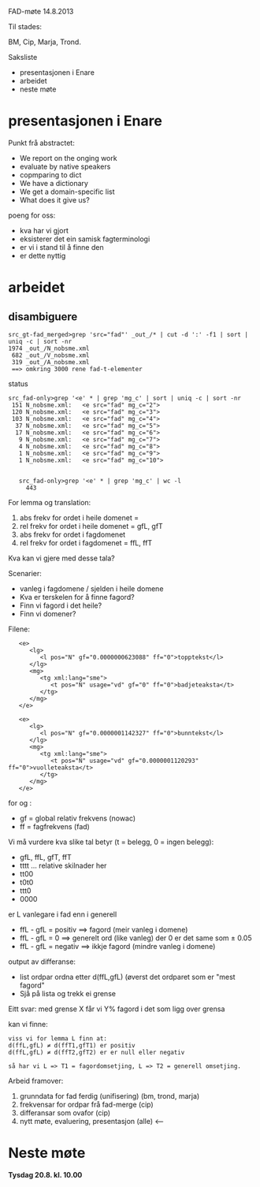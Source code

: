 FAD-møte 14.8.2013

Til stades:

BM, Cip, Marja, Trond.

Saksliste

* presentasjonen i Enare
* arbeidet
* neste møte

# presentasjonen i Enare

Punkt frå abstractet:

* We report on the onging work
* evaluate by native speakers
* copmparing to dict
* We have a dictionary
* We get a domain-specific list
* What does it give us?

poeng for oss:
* kva har vi gjort
* eksisterer det ein samisk fagterminologi
* er vi i stand til å finne den
* er dette nyttig

# arbeidet

## disambiguere

```
src_gt-fad_merged>grep 'src="fad"' _out_/* | cut -d ':' -f1 | sort | uniq -c | sort -nr
1974 _out_/N_nobsme.xml
 682 _out_/V_nobsme.xml
 319 _out_/A_nobsme.xml
 ==> omkring 3000 rene fad-t-elementer
```

status

```
src_fad-only>grep '<e' * | grep 'mg_c' | sort | uniq -c | sort -nr
 151 N_nobsme.xml:   <e src="fad" mg_c="2">
 120 N_nobsme.xml:   <e src="fad" mg_c="3">
 103 N_nobsme.xml:   <e src="fad" mg_c="4">
  37 N_nobsme.xml:   <e src="fad" mg_c="5">
  17 N_nobsme.xml:   <e src="fad" mg_c="6">
   9 N_nobsme.xml:   <e src="fad" mg_c="7">
   4 N_nobsme.xml:   <e src="fad" mg_c="8">
   1 N_nobsme.xml:   <e src="fad" mg_c="9">
   1 N_nobsme.xml:   <e src="fad" mg_c="10">


   src_fad-only>grep '<e' * | grep 'mg_c' | wc -l
     443
```


For lemma og translation:


1. abs frekv for ordet i heile domenet =
1. rel frekv for ordet i heile domenet = gfL, gfT
1. abs frekv for ordet i fagdomenet
1. rel frekv for ordet i fagdomenet = ffL, ffT

Kva kan vi gjere med desse tala?

Scenarier:

* vanleg i fagdomene / sjelden i heile domene
* Kva er terskelen for å finne fagord?
* Finn vi fagord i det heile?
* Finn vi domener?

Filene:

```
   <e>
      <lg>
         <l pos="N" gf="0.0000000623088" ff="0">topptekst</l>
      </lg>
      <mg>
         <tg xml:lang="sme">
            <t pos="N" usage="vd" gf="0" ff="0">badjeteaksta</t>
         </tg>
      </mg>
   </e>

   <e>
      <lg>
         <l pos="N" gf="0.0000001142327" ff="0">bunntekst</l>
      </lg>
      <mg>
         <tg xml:lang="sme">
            <t pos="N" usage="vd" gf="0.0000001120293" ff="0">vuolleteaksta</t>
         </tg>
      </mg>
   </e>
```

for <l> og <t>:
* gf = global relativ frekvens (nowac)
* ff = fagfrekvens (fad)

Vi må vurdere kva slike tal betyr (t = belegg, 0 = ingen belegg):
* gfL, ffL, gfT, ffT
* tttt ... relative skilnader her
* tt00
* t0t0
* ttt0
* 0000

er L vanlegare i fad enn i generell

* ffL - gfL = positiv ==> fagord (meir vanleg i domene)
* ffL - gfL = 0 ==> generelt ord (like vanleg) der 0 er det same som ± 0.05
* ffL - gfL = negativ ==> ikkje fagord (mindre vanleg i domene)

output av differanse:

* list ordpar ordna etter d(ffL,gfL) (øverst det ordparet som er "mest fagord"
* Sjå på lista og trekk ei grense

Eitt svar: med grense X får vi Y% fagord i det som ligg over grensa

kan vi finne:

```
viss vi for lemma L finn at:
d(ffL,gfL) ≠ d(ffT1,gfT1) er positiv
d(ffL,gfL) ≠ d(ffT2,gfT2) er er null eller negativ

så har vi L => T1 = fagordomsetjing, L => T2 = generell omsetjing.
```

Arbeid framover:

1. grunndata for fad ferdig (unifisering) (bm, trond, marja)
1. frekvensar for ordpar frå fad-merge (cip)
1. differansar som ovafor (cip)
1. nytt møte, evaluering, presentasjon (alle) <--

# Neste møte

**Tysdag 20.8. kl. 10.00**
